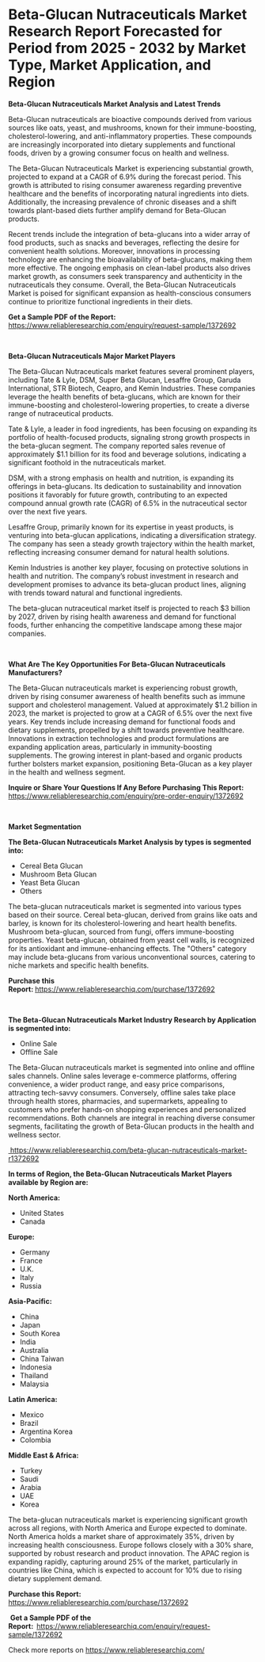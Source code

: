 <p><h1>Beta-Glucan Nutraceuticals Market Research Report Forecasted for Period from 2025 -  2032 by Market Type, Market Application, and Region</h1></p><p><strong>Beta-Glucan Nutraceuticals Market Analysis and Latest Trends</strong></p>
<p><p>Beta-Glucan nutraceuticals are bioactive compounds derived from various sources like oats, yeast, and mushrooms, known for their immune-boosting, cholesterol-lowering, and anti-inflammatory properties. These compounds are increasingly incorporated into dietary supplements and functional foods, driven by a growing consumer focus on health and wellness.</p><p>The Beta-Glucan Nutraceuticals Market is experiencing substantial growth, projected to expand at a CAGR of 6.9% during the forecast period. This growth is attributed to rising consumer awareness regarding preventive healthcare and the benefits of incorporating natural ingredients into diets. Additionally, the increasing prevalence of chronic diseases and a shift towards plant-based diets further amplify demand for Beta-Glucan products.</p><p>Recent trends include the integration of beta-glucans into a wider array of food products, such as snacks and beverages, reflecting the desire for convenient health solutions. Moreover, innovations in processing technology are enhancing the bioavailability of beta-glucans, making them more effective. The ongoing emphasis on clean-label products also drives market growth, as consumers seek transparency and authenticity in the nutraceuticals they consume. Overall, the Beta-Glucan Nutraceuticals Market is poised for significant expansion as health-conscious consumers continue to prioritize functional ingredients in their diets.</p></p>
<p><strong>Get a Sample PDF of the Report:&nbsp;</strong> <a href="https://www.reliableresearchiq.com/enquiry/request-sample/1372692?utm_campaign=3308&utm_medium=2&utm_source=Github&utm_content=ia&utm_term=30032025&utm_id=beta-glucan-nutraceuticals">https://www.reliableresearchiq.com/enquiry/request-sample/1372692</a></p>
<p>&nbsp;</p>
<p><strong>Beta-Glucan Nutraceuticals Major Market Players</strong></p>
<p><p>The Beta-Glucan Nutraceuticals market features several prominent players, including Tate & Lyle, DSM, Super Beta Glucan, Lesaffre Group, Garuda International, STR Biotech, Ceapro, and Kemin Industries. These companies leverage the health benefits of beta-glucans, which are known for their immune-boosting and cholesterol-lowering properties, to create a diverse range of nutraceutical products.</p><p>Tate & Lyle, a leader in food ingredients, has been focusing on expanding its portfolio of health-focused products, signaling strong growth prospects in the beta-glucan segment. The company reported sales revenue of approximately $1.1 billion for its food and beverage solutions, indicating a significant foothold in the nutraceuticals market.</p><p>DSM, with a strong emphasis on health and nutrition, is expanding its offerings in beta-glucans. Its dedication to sustainability and innovation positions it favorably for future growth, contributing to an expected compound annual growth rate (CAGR) of 6.5% in the nutraceutical sector over the next five years.</p><p>Lesaffre Group, primarily known for its expertise in yeast products, is venturing into beta-glucan applications, indicating a diversification strategy. The company has seen a steady growth trajectory within the health market, reflecting increasing consumer demand for natural health solutions.</p><p>Kemin Industries is another key player, focusing on protective solutions in health and nutrition. The company’s robust investment in research and development promises to advance its beta-glucan product lines, aligning with trends toward natural and functional ingredients.</p><p>The beta-glucan nutraceutical market itself is projected to reach $3 billion by 2027, driven by rising health awareness and demand for functional foods, further enhancing the competitive landscape among these major companies.</p></p>
<p>&nbsp;</p>
<p><strong>What Are The Key Opportunities For Beta-Glucan Nutraceuticals Manufacturers?</strong></p>
<p><p>The Beta-Glucan nutraceuticals market is experiencing robust growth, driven by rising consumer awareness of health benefits such as immune support and cholesterol management. Valued at approximately $1.2 billion in 2023, the market is projected to grow at a CAGR of 6.5% over the next five years. Key trends include increasing demand for functional foods and dietary supplements, propelled by a shift towards preventive healthcare. Innovations in extraction technologies and product formulations are expanding application areas, particularly in immunity-boosting supplements. The growing interest in plant-based and organic products further bolsters market expansion, positioning Beta-Glucan as a key player in the health and wellness segment.</p></p>
<p><strong>Inquire or Share Your Questions If Any Before Purchasing This Report:</strong> <a href="https://www.reliableresearchiq.com/enquiry/pre-order-enquiry/1372692?utm_campaign=3308&utm_medium=2&utm_source=Github&utm_content=ia&utm_term=30032025&utm_id=beta-glucan-nutraceuticals">https://www.reliableresearchiq.com/enquiry/pre-order-enquiry/1372692</a></p>
<p>&nbsp;</p>
<p><strong>Market Segmentation</strong></p>
<p><strong>The Beta-Glucan Nutraceuticals Market Analysis by types is segmented into:</strong></p>
<p><ul><li>Cereal Beta Glucan</li><li>Mushroom Beta Glucan</li><li>Yeast Beta Glucan</li><li>Others</li></ul></p>
<p><p>The beta-glucan nutraceuticals market is segmented into various types based on their source. Cereal beta-glucan, derived from grains like oats and barley, is known for its cholesterol-lowering and heart health benefits. Mushroom beta-glucan, sourced from fungi, offers immune-boosting properties. Yeast beta-glucan, obtained from yeast cell walls, is recognized for its antioxidant and immune-enhancing effects. The "Others" category may include beta-glucans from various unconventional sources, catering to niche markets and specific health benefits.</p></p>
<p><strong>Purchase this Report:&nbsp;</strong><a href="https://www.reliableresearchiq.com/purchase/1372692?utm_campaign=3308&utm_medium=2&utm_source=Github&utm_content=ia&utm_term=30032025&utm_id=beta-glucan-nutraceuticals">https://www.reliableresearchiq.com/purchase/1372692</a></p>
<p>&nbsp;</p>
<p><strong>The Beta-Glucan Nutraceuticals Market Industry Research by Application is segmented into:</strong></p>
<p><ul><li>Online Sale</li><li>Offline Sale</li></ul></p>
<p><p>The Beta-Glucan nutraceuticals market is segmented into online and offline sales channels. Online sales leverage e-commerce platforms, offering convenience, a wider product range, and easy price comparisons, attracting tech-savvy consumers. Conversely, offline sales take place through health stores, pharmacies, and supermarkets, appealing to customers who prefer hands-on shopping experiences and personalized recommendations. Both channels are integral in reaching diverse consumer segments, facilitating the growth of Beta-Glucan products in the health and wellness sector.</p></p>
<p><a href="https://www.reliableresearchiq.com/beta-glucan-nutraceuticals-market-r1372692?utm_campaign=3308&utm_medium=2&utm_source=Github&utm_content=ia&utm_term=30032025&utm_id=beta-glucan-nutraceuticals">&nbsp;https://www.reliableresearchiq.com/beta-glucan-nutraceuticals-market-r1372692</a></p>
<p><strong>In terms of Region, the Beta-Glucan Nutraceuticals Market Players available by Region are:</strong></p>
<p>
    <p> <strong> North America: </strong>
        <ul>
            <li>United States</li>
            <li>Canada</li>
        </ul>
        </p> 
    <p> <strong> Europe: </strong>
        <ul>
            <li>Germany</li>
            <li>France</li>
            <li>U.K.</li>
            <li>Italy</li>
            <li>Russia</li>
        </ul>
        </p> 
    <p> <strong> Asia-Pacific: </strong>
        <ul>
            <li>China</li>
            <li>Japan</li>
            <li>South Korea</li>
            <li>India</li>
            <li>Australia</li>
            <li>China Taiwan</li>
            <li>Indonesia</li>
            <li>Thailand</li>
            <li>Malaysia</li>
        </ul>
        </p> 
    <p> <strong> Latin America: </strong>
        <ul>
            <li>Mexico</li>
            <li>Brazil</li>
            <li>Argentina Korea</li>
            <li>Colombia</li>
        </ul>
        </p> 
    <p> <strong> Middle East & Africa: </strong>
        <ul>
            <li>Turkey</li>
            <li>Saudi</li>
            <li>Arabia</li>
            <li>UAE</li>
            <li>Korea</li>
        </ul>
    </p>
    </p>
<p><p>The beta-glucan nutraceuticals market is experiencing significant growth across all regions, with North America and Europe expected to dominate. North America holds a market share of approximately 35%, driven by increasing health consciousness. Europe follows closely with a 30% share, supported by robust research and product innovation. The APAC region is expanding rapidly, capturing around 25% of the market, particularly in countries like China, which is expected to account for 10% due to rising dietary supplement demand.</p></p>
<p><strong>Purchase this Report: </strong><a href="https://www.reliableresearchiq.com/purchase/1372692?utm_campaign=3308&utm_medium=2&utm_source=Github&utm_content=ia&utm_term=30032025&utm_id=beta-glucan-nutraceuticals">https://www.reliableresearchiq.com/purchase/1372692</a></p>
<p>&nbsp;<strong>Get a Sample PDF of the Report:&nbsp;&nbsp;</strong><a href="https://www.reliableresearchiq.com/enquiry/request-sample/1372692?utm_campaign=3308&utm_medium=2&utm_source=Github&utm_content=ia&utm_term=30032025&utm_id=beta-glucan-nutraceuticals">https://www.reliableresearchiq.com/enquiry/request-sample/1372692</a></p>
<p><strong></strong></p>
<p>Check more reports on <a href="https://www.reliableresearchiq.com/?utm_campaign=3308&utm_medium=2&utm_source=Github&utm_content=ia&utm_term=30032025&utm_id=beta-glucan-nutraceuticals">https://www.reliableresearchiq.com/</a></p>